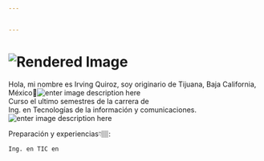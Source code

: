 ```yaml
---


---
```


<h1 id="section"><img src="http://r67.cooltext.com/rendered/cooltext363693671681099.gif" alt="Rendered Image"></h1>
<p>Hola, mi nombre es Irving Quiroz, soy originario de Tijuana, Baja California, México🌮<img src="https://i.ytimg.com/vi/Nvt4JKYHe_E/maxresdefault.jpg" alt="enter image description here"><br>
Curso el ultimo semestres de la carrera de<br>
Ing. en Tecnologías de la información y comunicaciones.<br>
<img src="https://thumbs.gfycat.com/IndelibleFlawedAfricangroundhornbill-size_restricted.gif" alt="enter image description here"></p>
<p>Preparación y experiencias👇🏽:</p>
<pre><code>Ing. en TIC en 
</code></pre>

